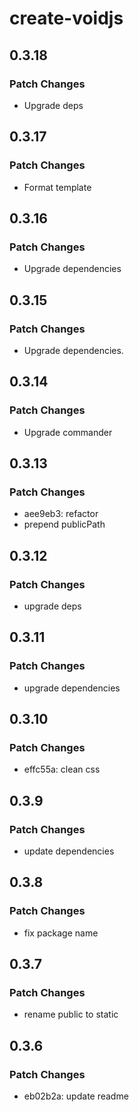# create-voidjs

## 0.3.18

### Patch Changes

- Upgrade deps

## 0.3.17

### Patch Changes

- Format template

## 0.3.16

### Patch Changes

- Upgrade dependencies

## 0.3.15

### Patch Changes

- Upgrade dependencies.

## 0.3.14

### Patch Changes

- Upgrade commander

## 0.3.13

### Patch Changes

- aee9eb3: refactor
- prepend publicPath

## 0.3.12

### Patch Changes

- upgrade deps

## 0.3.11

### Patch Changes

- upgrade dependencies

## 0.3.10

### Patch Changes

- effc55a: clean css

## 0.3.9

### Patch Changes

- update dependencies

## 0.3.8

### Patch Changes

- fix package name

## 0.3.7

### Patch Changes

- rename public to static

## 0.3.6

### Patch Changes

- eb02b2a: update readme
